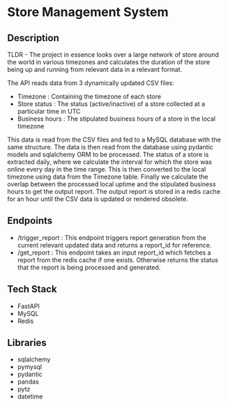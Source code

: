 # Store Management System

## Description
TLDR - The project in essence looks over a large network of store around the world in various timezones and calculates the duration of the store being up and running from relevant data in a relevant format.

The API reads data from 3 dynamically updated CSV files:
* Timezone : Containing the timezone of each store
* Store status : The status (active/inactive) of a store collected at a particular time in UTC
* Business hours : The stipulated business hours of a store in the local timezone

This data is read from the CSV files and fed to a MySQL database with the same structure. The data is then read from the database using pydantic models and sqlalchemy ORM to be processed. The status of a store is extracted daily, where we calculate the interval for which the store was online every day in the time range. This is then converted to the local timezone using data from the Timezone table. Finally we calculate the overlap between the processed local uptime and the stipulated business hours to get the output report. The output report is stored in a redis cache for an hour until the CSV data is updated or rendered obsolete.

## Endpoints
* /trigger_report : This endpoint triggers report generation from the current relevant updated data and returns a report_id for reference.
* /get_report : This endpoint takes an input report_id which fetches a report from the redis cache if one exists. Otherwise returns the status that the report is being processed and generated.

## Tech Stack
* FastAPI
* MySQL
* Redis

## Libraries
* sqlalchemy
* pymysql
* pydantic
* pandas
* pytz
* datetime
